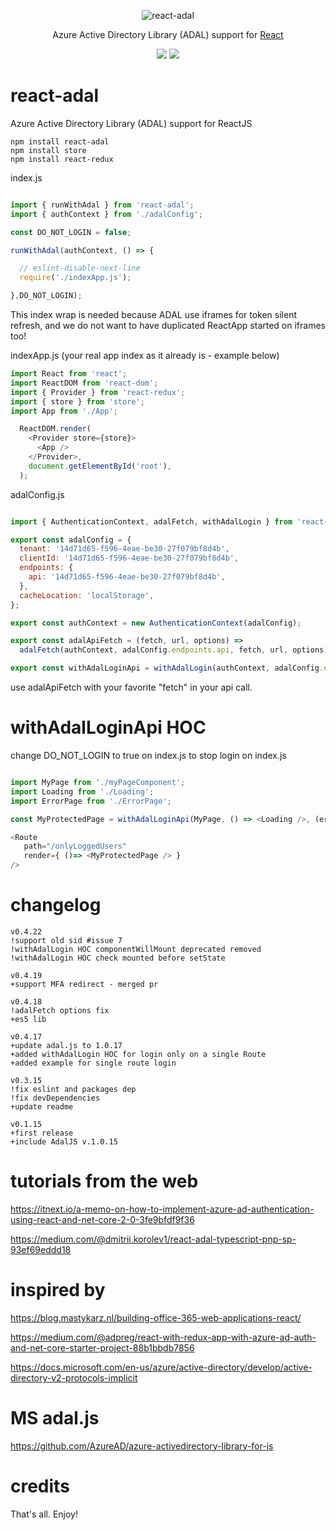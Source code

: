 <p align="center">
    <img alt="react-adal" src="https://i.postimg.cc/Xvg09cyT/react-adal.logo.png">
</p>

<p align="center">
Azure Active Directory Library (ADAL) support for <a href="https://facebook.github.io/react">React</a>
</p>

<p align="center">
  <a href="https://www.npmjs.com/package/react-adal"><img src="https://img.shields.io/npm/v/react-adal.svg?style=flat-square"></a>
  <a href="https://www.npmjs.com/package/react-adal"><img src="https://img.shields.io/npm/dm/react-adal.svg?style=flat-square"></a>
</p>

# react-adal
Azure Active Directory Library (ADAL) support for ReactJS

```
npm install react-adal
npm install store
npm install react-redux
```

index.js

```javascript

import { runWithAdal } from 'react-adal';
import { authContext } from './adalConfig';

const DO_NOT_LOGIN = false;

runWithAdal(authContext, () => {

  // eslint-disable-next-line
  require('./indexApp.js');

},DO_NOT_LOGIN);

```

This index wrap is needed because ADAL use iframes for token silent refresh,
and we do not want to have duplicated ReactApp started on iframes too!

indexApp.js (your real app index as it already is - example below)
```javascript
import React from 'react';
import ReactDOM from 'react-dom';
import { Provider } from 'react-redux';
import { store } from 'store';
import App from './App';

  ReactDOM.render(
    <Provider store={store}>
      <App />
    </Provider>,
    document.getElementById('root'),
  );

```

adalConfig.js

```javascript

import { AuthenticationContext, adalFetch, withAdalLogin } from 'react-adal';

export const adalConfig = {
  tenant: '14d71d65-f596-4eae-be30-27f079bf8d4b',
  clientId: '14d71d65-f596-4eae-be30-27f079bf8d4b',
  endpoints: {
    api: '14d71d65-f596-4eae-be30-27f079bf8d4b',
  },
  cacheLocation: 'localStorage',
};

export const authContext = new AuthenticationContext(adalConfig);

export const adalApiFetch = (fetch, url, options) =>
  adalFetch(authContext, adalConfig.endpoints.api, fetch, url, options);

export const withAdalLoginApi = withAdalLogin(authContext, adalConfig.endpoints.api);

```

use adalApiFetch with your favorite "fetch" in your api call.

# withAdalLoginApi HOC

change DO_NOT_LOGIN to true on index.js to stop login on index.js

```javascript

import MyPage from './myPageComponent';
import Loading from './Loading';
import ErrorPage from './ErrorPage';

const MyProtectedPage = withAdalLoginApi(MyPage, () => <Loading />, (error) => <ErrorPage error={error}/>);

<Route 
   path="/onlyLoggedUsers"
   render={ ()=> <MyProtectedPage /> } 
/>

```
# changelog
```
v0.4.22
!support old sid #issue 7
!withAdalLogin HOC componentWillMount deprecated removed
!withAdalLogin HOC check mounted before setState

v0.4.19
+support MFA redirect - merged pr

v0.4.18
!adalFetch options fix
+es5 lib

v0.4.17
+update adal.js to 1.0.17
+added withAdalLogin HOC for login only on a single Route
+added example for single route login

v0.3.15
!fix eslint and packages dep
!fix devDependencies
+update readme

v0.1.15
+first release
+include AdalJS v.1.0.15
```
# tutorials from the web

https://itnext.io/a-memo-on-how-to-implement-azure-ad-authentication-using-react-and-net-core-2-0-3fe9bfdf9f36

https://medium.com/@dmitrii.korolev1/react-adal-typescript-pnp-sp-93ef69eddd18


# inspired by

https://blog.mastykarz.nl/building-office-365-web-applications-react/

https://medium.com/@adpreg/react-with-redux-app-with-azure-ad-auth-and-net-core-starter-project-88b1bbdb7856

https://docs.microsoft.com/en-us/azure/active-directory/develop/active-directory-v2-protocols-implicit


# MS adal.js
https://github.com/AzureAD/azure-activedirectory-library-for-js

# credits

That's all. Enjoy!
